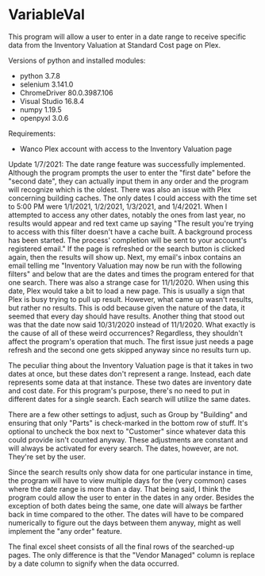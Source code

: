 # VariableVal
This program will allow a user to enter in a date range to receive specific data from the Inventory Valuation at Standard Cost page on Plex.

Versions of python and installed modules:
- python 3.7.8
- selenium 3.141.0
- ChromeDriver 80.0.3987.106
- Visual Studio 16.8.4
- numpy 1.19.5
- openpyxl 3.0.6

Requirements:
- Wanco Plex account with access to the Inventory Valuation page

Update 1/7/2021: The date range feature was successfully implemented. Although the program prompts the user to enter the "first
date" before the "second date", they can actually input them in any order and the program will recognize which is the oldest.
There was also an issue with Plex concerning building caches. The only dates I could access with the time set to 5:00 PM were 
1/1/2021, 1/2/2021, 1/3/2021, and 1/4/2021. When I attempted to access any other dates, notably the ones from last year, no
results would appear and red text came up saying "The result you're trying to access with this filter doesn't have a cache built.
A background process has been started. The process' completion will be sent to your account's registered email." If the page is
refreshed or the search button is clicked again, then the results will show up. Next, my email's inbox contains an email telling
me "Inventory Valuation may now be run with the following filters" and below that are the dates and times the program entered
for that one search. There was also a strange case for 11/1/2020. When using this date, Plex would take a bit to load a new page.
This is usually a sign that Plex is busy trying to pull up result. However, what came up wasn't results, but rather no results.
This is odd because given the nature of the data, it seemed that every day should have results. Another thing that stood out was
that the date now said 10/31/2020 instead of 11/1/2020. What exactly is the cause of all of these weird occurrences? Regardless,
they shouldn't affect the program's operation that much. The first issue just needs a page refresh and the second one gets
skipped anyway since no results turn up.

The peculiar thing about the Inventory Valuation page is that it takes in two dates at once, but these dates don't represent a range.
Instead, each date represents some data at that instance. These two dates are inventory date and cost date. For this program's purpose,
there's no need to put in different dates for a single search. Each search will utilize the same dates.

There are a few other settings to adjust, such as Group by "Building" and ensuring that only "Parts" is check-marked in the bottom row
of stuff. It's optional to uncheck the box next to "Customer" since whatever data this could provide isn't counted anyway.
These adjustments are constant and will always be activated for every search. The dates, however, are not. They're set by the
user.

Since the search results only show data for one particular instance in time, the program will have to view multiple days for 
the (very common) cases where the date range is more than a day. That being said, I think the program could allow the user to
enter in the dates in any order. Besides the exception of both dates being the same, one date will always be farther back in
time compared to the other. The dates will have to be compared numerically to figure out the days between them anyway, might
as well implement the "any order" feature. 

The final excel sheet consists of all the final rows of the searched-up pages. The only difference is that the "Vendor Managed"
column is replace by a date column to signify when the data occurred. 
